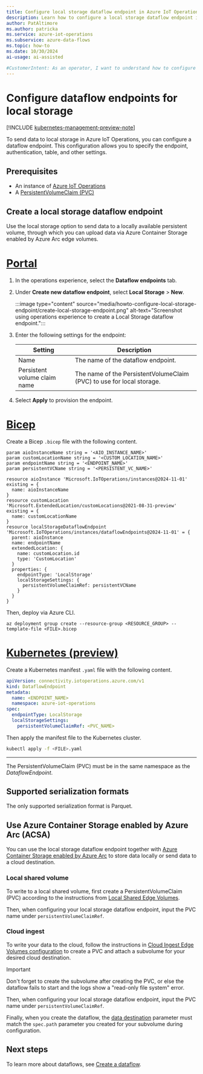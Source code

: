 ```yaml
---
title: Configure local storage dataflow endpoint in Azure IoT Operations
description: Learn how to configure a local storage dataflow endpoint in Azure IoT Operations.
author: PatAltimore
ms.author: patricka
ms.service: azure-iot-operations
ms.subservice: azure-data-flows
ms.topic: how-to
ms.date: 10/30/2024
ai-usage: ai-assisted

#CustomerIntent: As an operator, I want to understand how to configure a local storage dataflow endpoint so that I can create a dataflow.
---
```


# Configure dataflow endpoints for local storage

[!INCLUDE [kubernetes-management-preview-note](../includes/kubernetes-management-preview-note.md)]

To send data to local storage in Azure IoT Operations, you can configure a dataflow endpoint. This configuration allows you to specify the endpoint, authentication, table, and other settings.

## Prerequisites

- An instance of [Azure IoT Operations](../deploy-iot-ops/howto-deploy-iot-operations.md)
- A [PersistentVolumeClaim (PVC)](https://kubernetes.io/docs/concepts/storage/persistent-volumes/)

## Create a local storage dataflow endpoint

Use the local storage option to send data to a locally available persistent volume, through which you can upload data via Azure Container Storage enabled by Azure Arc edge volumes.

# [Portal](#tab/portal)

1. In the operations experience, select the **Dataflow endpoints** tab.
1. Under **Create new dataflow endpoint**, select **Local Storage** > **New**.

    :::image type="content" source="media/howto-configure-local-storage-endpoint/create-local-storage-endpoint.png" alt-text="Screenshot using operations experience to create a Local Storage dataflow endpoint.":::

1. Enter the following settings for the endpoint:

    | Setting               | Description                                                             |
    | --------------------- | ------------------------------------------------------------------------------------------------- |
    | Name                  | The name of the dataflow endpoint.                                      |
    | Persistent volume claim name | The name of the PersistentVolumeClaim (PVC) to use for local storage.                        |

1. Select **Apply** to provision the endpoint.

# [Bicep](#tab/bicep)

Create a Bicep `.bicep` file with the following content.

```bicep
param aioInstanceName string = '<AIO_INSTANCE_NAME>'
param customLocationName string = '<CUSTOM_LOCATION_NAME>'
param endpointName string = '<ENDPOINT_NAME>'
param persistentVCName string = '<PERSISTENT_VC_NAME>'

resource aioInstance 'Microsoft.IoTOperations/instances@2024-11-01' existing = {
  name: aioInstanceName
}
resource customLocation 'Microsoft.ExtendedLocation/customLocations@2021-08-31-preview' existing = {
  name: customLocationName
}
resource localStorageDataflowEndpoint 'Microsoft.IoTOperations/instances/dataflowEndpoints@2024-11-01' = {
  parent: aioInstance
  name: endpointName
  extendedLocation: {
    name: customLocation.id
    type: 'CustomLocation'
  }
  properties: {
    endpointType: 'LocalStorage'
    localStorageSettings: {
      persistentVolumeClaimRef: persistentVCName
    }
  }
}
```

Then, deploy via Azure CLI.

```azurecli
az deployment group create --resource-group <RESOURCE_GROUP> --template-file <FILE>.bicep
```

# [Kubernetes (preview)](#tab/kubernetes)

Create a Kubernetes manifest `.yaml` file with the following content.

```yaml
apiVersion: connectivity.iotoperations.azure.com/v1
kind: DataflowEndpoint
metadata:
  name: <ENDPOINT_NAME>
  namespace: azure-iot-operations
spec:
  endpointType: LocalStorage
  localStorageSettings:
    persistentVolumeClaimRef: <PVC_NAME>
```

Then apply the manifest file to the Kubernetes cluster.

```bash
kubectl apply -f <FILE>.yaml
```

---

The PersistentVolumeClaim (PVC) must be in the same namespace as the *DataflowEndpoint*.

## Supported serialization formats

The only supported serialization format is Parquet.

## Use Azure Container Storage enabled by Azure Arc (ACSA)

You can use the local storage dataflow endpoint together with [Azure Container Storage enabled by Azure Arc](/azure/azure-arc/container-storage/cloud-ingest-edge-volume-configuration) to store data locally or send data to a cloud destination.

### Local shared volume

To write to a local shared volume, first create a PersistentVolumeClaim (PVC) according to the instructions from [Local Shared Edge Volumes](/azure/azure-arc/container-storage/local-shared-edge-volumes).

Then, when configuring your local storage dataflow endpoint, input the PVC name under `persistentVolumeClaimRef`.

### Cloud ingest

To write your data to the cloud, follow the instructions in [Cloud Ingest Edge Volumes configuration](/azure/azure-arc/container-storage/cloud-ingest-edge-volume-configuration) to create a PVC and attach a subvolume for your desired cloud destination.

> [!IMPORTANT]
> Don't forget to create the subvolume after creating the PVC, or else the dataflow fails to start and the logs show a "read-only file system" error.

Then, when configuring your local storage dataflow endpoint, input the PVC name under `persistentVolumeClaimRef`.

Finally, when you create the dataflow, the [data destination](howto-create-dataflow.md#configure-data-destination-topic-container-or-table) parameter must match the `spec.path` parameter you created for your subvolume during configuration.

## Next steps

To learn more about dataflows, see [Create a dataflow](howto-create-dataflow.md).